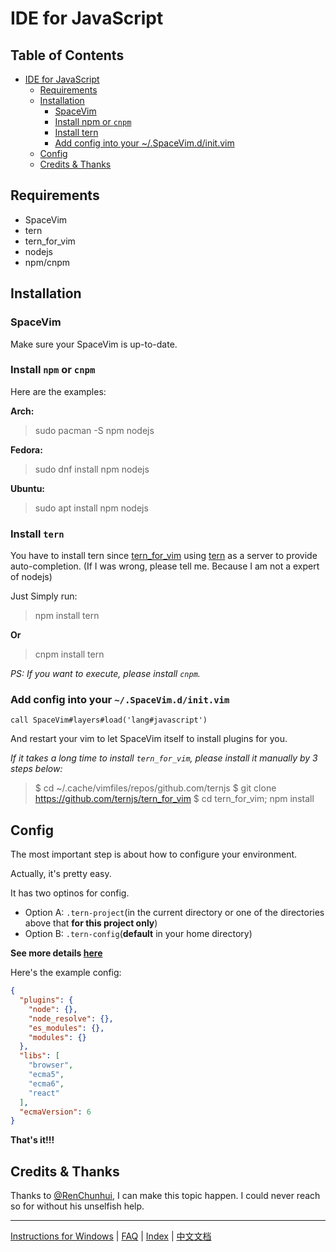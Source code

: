 # IDE for JavaScript

## Table of Contents

   * [IDE for JavaScript](#ide-for-javascript)
      * [Requirements](#requirements)
      * [Installation](#installation)
         * [SpaceVim](#spacevim)
         * [Install npm or <code>cnpm</code>](#install-npm-or-cnpm)
         * [Install tern](#install-tern)
         * [Add config into your ~/.SpaceVim.d/init.vim](#add-config-into-your-spacevimdinitvim)
      * [Config](#config)
      * [Credits &amp; Thanks](#credits--thanks)


## Requirements

- SpaceVim
- tern
- tern_for_vim
- nodejs
- npm/cnpm

## Installation

### SpaceVim

Make sure your SpaceVim is up-to-date.

### Install `npm` or `cnpm`

Here are the examples:

**Arch:**
> sudo pacman -S npm nodejs

**Fedora:**
> sudo dnf install npm nodejs

**Ubuntu:**
> sudo apt install npm nodejs

### Install `tern`

You have to install tern since [tern_for_vim](https://github.com/ternjs/tern_for_vim) using [tern](http://ternjs.net/) as a server to provide auto-completion.
(If I was wrong, please tell me. Because I am not a expert of nodejs)

Just Simply run:
> npm install tern

**Or**

> cnpm install tern

_PS: If you want to execute, please install `cnpm`._

### Add config into your `~/.SpaceVim.d/init.vim`

```viml
call SpaceVim#layers#load('lang#javascript')
```

And restart your vim to let SpaceVim itself to install plugins for you.

_If it takes a long time to install `tern_for_vim`, please install it manually by 3 steps below:_

> $ cd ~/.cache/vimfiles/repos/github.com/ternjs
> $ git clone https://github.com/ternjs/tern_for_vim
> $ cd tern_for_vim; npm install

## Config

The most important step is about how to configure your environment.

Actually, it's pretty easy.

It has two optinos for config. 

- Option A: `.tern-project`(in the current directory or one of the directories above that **for this project only**)
- Option B: `.tern-config`(**default** in your home directory)

**See more details [here](http://ternjs.net/doc/manual.html#server)**

Here's the example config:

```json
{
  "plugins": {
    "node": {},
    "node_resolve": {},
    "es_modules": {},
    "modules": {}
  },
  "libs": [
    "browser",
    "ecma5",
    "ecma6",
    "react"
  ],
  "ecmaVersion": 6
}
```

**That's it!!!**

## Credits & Thanks

Thanks to [@RenChunhui][renchunhui], I can make this topic happen. I could never reach so for without his unselfish help. 

---------------

[Instructions for Windows](installation-for-windows.md#install-spacevim-on-windows) | [FAQ](../FAQ.md#faq) | [Index](../README.md#table-of-contents) | [中文文档](../../README_zh_CN.md#hack-spacevim)

[renchunhui]: https://github.com/renchunhui
